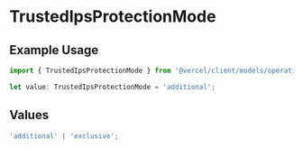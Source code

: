 # TrustedIpsProtectionMode

## Example Usage

```typescript
import { TrustedIpsProtectionMode } from '@vercel/client/models/operations';

let value: TrustedIpsProtectionMode = 'additional';
```

## Values

```typescript
'additional' | 'exclusive';
```
